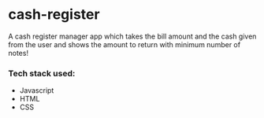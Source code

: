 # cash-register
A cash register manager app which takes the bill amount and the cash given from the user and shows the amount to return with minimum number of notes!

### Tech stack used: 
* Javascript
* HTML
* CSS
